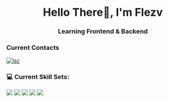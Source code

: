 <h1 align="center">Hello There👋, I'm Flezv</h1>

<h3 align="center">Learning Frontend & Backend </h3>


<h3 align="left">Current Contacts</h3> 
<a href="https://discord.gg/wyv8Fgm6r3" target="blank"><img align="center" src="https://img.shields.io/badge/Discord-%235865F2.svg?style=for-the-badge&logo=discord&logoColor=white" alt="lsc" /></a>



<p align="left">


### 💻 Current Skill Sets:

<img src="https://img.shields.io/badge/HTML5-E34F26?style=for-the-badge&logo=html5&logoColor=white" />
<img src="https://img.shields.io/badge/CSS3-1572B6?style=for-the-badge&logo=css3&logoColor=white" />
<img src="https://img.shields.io/badge/JavaScript-F7DF1E?style=for-the-badge&logo=javascript&logoColor=black" />
<img src="https://img.shields.io/badge/Lua-2C2D72?style=for-the-badge&logo=lua&logoColor=white" />
<img src= "https://img.shields.io/badge/python-3670A0?style=for-the-badge&logo=python&logoColor=ffdd54" />


</p>

<!--
**flezv/flezv** is a ✨ _special_ ✨ repository because its `README.md` (this file) appears on your GitHub profile.

Here are some ideas to get you started:

- 🔭 I’m currently working on ...
- 🌱 I’m currently learning ...
- 👯 I’m looking to collaborate on ...
- 🤔 I’m looking for help with ...
- 💬 Ask me about ...
- 📫 How to reach me: ...
- 😄 Pronouns: ...
- ⚡ Fun fact: ...
-->
